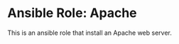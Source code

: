 Ansible Role: Apache
====================

This is an ansible role that install an Apache web server.
